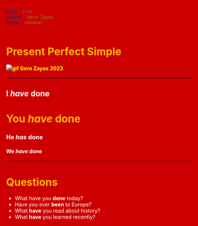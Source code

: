 ```yaml
---
marp: true
author: Gero Zayas
theme: uncover
---
```


<style>

:root {
    background-color: #cc0000;
  font-family: Arial, sans-serif; /*default font*/
  color: white;
}

h1 {
  color: #ffb600; /*yellow*/
  text-shadow: 2px 2px 10px 0 rgba(0, 0, 0, 0.75); /*drop shadow*/
  font-size: 2em; /*larger font size*/
}

p {
  line-height: 1.6; /*adjusts spacing between lines*/
  font-weight: bold; /*makes the font bolder*/
  color: yellow; /*dark yellow*/
}

/*Add these styles to target elements with the "gold" class*/
.gold {
  background-color: #e6b400; /*goldenrod*/
  color: #333; /*dark gray*/
  border: 1px solid #999; /*medium gray border*/
}
</style>

# Present Perfect Simple
![gif](https://media.giphy.com/media/zU0LX1X7A1Nja/giphy.gif)
Gero Zayas
2023

---

## I *have* done

# You *have* done

### He *has* done

#### We *have* done

---

# Questions

- What have you **done** today?
- Have you ever **been** to Europe?
- What **have** you read about history?
- What **have** you learned recently?
